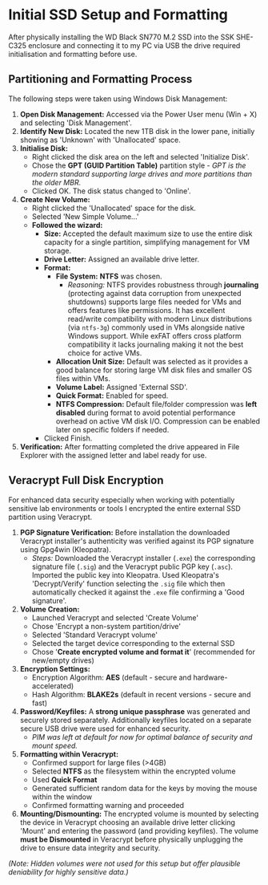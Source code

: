 # Initial SSD Setup and Formatting

After physically installing the WD Black SN770 M.2 SSD into the SSK SHE-C325 enclosure and connecting it to my PC via USB the drive required initialisation and formatting before use.

## Partitioning and Formatting Process

The following steps were taken using Windows Disk Management:

1.  **Open Disk Management:** Accessed via the Power User menu (Win + X) and selecting 'Disk Management'.
2.  **Identify New Disk:** Located the new 1TB disk in the lower pane, initially showing as 'Unknown' with 'Unallocated' space.
3.  **Initialise Disk:**
    *   Right clicked the disk area on the left and selected 'Initialize Disk'.
    *   Chose the **GPT (GUID Partition Table)** partition style *- GPT is the modern standard supporting large drives and more partitions than the older MBR.*
    *   Clicked OK. The disk status changed to 'Online'.
4.  **Create New Volume:**
    *   Right clicked the 'Unallocated' space for the disk.
    *   Selected 'New Simple Volume...'
    *   **Followed the wizard:**
        *   **Size:** Accepted the default maximum size to use the entire disk capacity for a single partition, simplifying management for VM storage.
        *   **Drive Letter:** Assigned an available drive letter.
        *   **Format:**
            *   **File System:** **NTFS** was chosen.
                *   *Reasoning:* NTFS provides robustness through **journaling** (protecting against data corruption from unexpected shutdowns) supports large files needed for VMs and offers features like permissions. It has excellent read/write compatibility with modern Linux distributions (via `ntfs-3g`) commonly used in VMs alongside native Windows support. While exFAT offers cross platform compatibility it lacks journaling making it not the best choice for active VMs.
            *   **Allocation Unit Size:** Default was selected as it provides a good balance for storing large VM disk files and smaller OS files within VMs.
            *   **Volume Label:** Assigned 'External SSD'.
            *   **Quick Format:** Enabled for speed.
            *   **NTFS Compression:** Default file/folder compression was **left disabled** during format to avoid potential performance overhead on active VM disk I/O. Compression can be enabled later on specific folders if needed.
        *   Clicked Finish.
5.  **Verification:** After formatting completed the drive appeared in File Explorer with the assigned letter and label ready for use.

## Veracrypt Full Disk Encryption

For enhanced data security especially when working with potentially sensitive lab environments or tools I encrypted the entire external SSD partition using Veracrypt.

1.  **PGP Signature Verification:** Before installation the downloaded Veracrypt installer's authenticity was verified against its PGP signature using Gpg4win (Kleopatra).
    *   *Steps:* Downloaded the Veracrypt installer (`.exe`) the corresponding signature file (`.sig`) and the Veracrypt public PGP key (`.asc`). Imported the public key into Kleopatra. Used Kleopatra's 'Decrypt/Verify' function selecting the `.sig` file which then automatically checked it against the `.exe` file confirming a 'Good signature'.
2.  **Volume Creation:**
    *   Launched Veracrypt and selected 'Create Volume'
    *   Chose 'Encrypt a non-system partition/drive'
    *   Selected 'Standard Veracrypt volume'
    *   Selected the target device corresponding to the external SSD
    *   Chose '**Create encrypted volume and format it**' (recommended for new/empty drives)
3.  **Encryption Settings:**
    *   Encryption Algorithm: **AES** (default - secure and hardware-accelerated)
    *   Hash Algorithm: **BLAKE2s** (default in recent versions - secure and fast)
4.  **Password/Keyfiles:** A **strong unique passphrase** was generated and securely stored separately. Additionally keyfiles located on a separate secure USB drive were used for enhanced security.
    *   *PIM was left at default for now for optimal balance of security and mount speed.*
5.  **Formatting within Veracrypt:**
    *   Confirmed support for large files (>4GB)
    *   Selected **NTFS** as the filesystem within the encrypted volume
    *   Used **Quick Format**
    *   Generated sufficient random data for the keys by moving the mouse within the window
    *   Confirmed formatting warning and proceeded
6.  **Mounting/Dismounting:** The encrypted volume is mounted by selecting the device in Veracrypt choosing an available drive letter clicking 'Mount' and entering the password (and providing keyfiles). The volume **must be Dismounted** in Veracrypt before physically unplugging the drive to ensure data integrity and security.

*(Note: Hidden volumes were not used for this setup but offer plausible deniability for highly sensitive data.)*